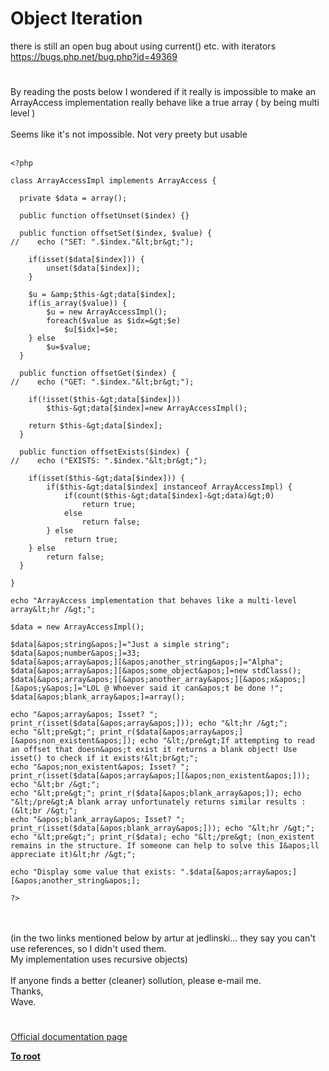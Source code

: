 # Object Iteration



there is still an open bug about using current() etc. with iterators<br>https://bugs.php.net/bug.php?id=49369  

#

By reading the posts below I wondered if it really is impossible to make an ArrayAccess implementation really behave like a true array ( by being multi level )<br><br>Seems like it&apos;s not impossible. Not very preety but usable<br><br>

```
<?php

class ArrayAccessImpl implements ArrayAccess {

  private $data = array();

  public function offsetUnset($index) {}

  public function offsetSet($index, $value) {
//    echo ("SET: ".$index."&lt;br&gt;");
    
    if(isset($data[$index])) {
        unset($data[$index]);
    }
    
    $u = &amp;$this-&gt;data[$index];
    if(is_array($value)) {
        $u = new ArrayAccessImpl();
        foreach($value as $idx=&gt;$e)
            $u[$idx]=$e;
    } else
        $u=$value;
  }

  public function offsetGet($index) {
//    echo ("GET: ".$index."&lt;br&gt;");

    if(!isset($this-&gt;data[$index]))
        $this-&gt;data[$index]=new ArrayAccessImpl();
    
    return $this-&gt;data[$index];
  }

  public function offsetExists($index) {
//    echo ("EXISTS: ".$index."&lt;br&gt;");
    
    if(isset($this-&gt;data[$index])) {
        if($this-&gt;data[$index] instanceof ArrayAccessImpl) {
            if(count($this-&gt;data[$index]-&gt;data)&gt;0)
                return true;
            else
                return false;
        } else
            return true;
    } else
        return false;
  }

}

echo "ArrayAccess implementation that behaves like a multi-level array&lt;hr /&gt;";

$data = new ArrayAccessImpl();

$data[&apos;string&apos;]="Just a simple string";
$data[&apos;number&apos;]=33;
$data[&apos;array&apos;][&apos;another_string&apos;]="Alpha";
$data[&apos;array&apos;][&apos;some_object&apos;]=new stdClass();
$data[&apos;array&apos;][&apos;another_array&apos;][&apos;x&apos;][&apos;y&apos;]="LOL @ Whoever said it can&apos;t be done !";
$data[&apos;blank_array&apos;]=array();

echo "&apos;array&apos; Isset? "; print_r(isset($data[&apos;array&apos;])); echo "&lt;hr /&gt;";
echo "&lt;pre&gt;"; print_r($data[&apos;array&apos;][&apos;non_existent&apos;]); echo "&lt;/pre&gt;If attempting to read an offset that doesn&apos;t exist it returns a blank object! Use isset() to check if it exists!&lt;br&gt;";
echo "&apos;non_existent&apos; Isset? "; print_r(isset($data[&apos;array&apos;][&apos;non_existent&apos;])); echo "&lt;br /&gt;";
echo "&lt;pre&gt;"; print_r($data[&apos;blank_array&apos;]); echo "&lt;/pre&gt;A blank array unfortunately returns similar results :(&lt;br /&gt;";
echo "&apos;blank_array&apos; Isset? "; print_r(isset($data[&apos;blank_array&apos;])); echo "&lt;hr /&gt;";
echo "&lt;pre&gt;"; print_r($data); echo "&lt;/pre&gt; (non_existent remains in the structure. If someone can help to solve this I&apos;ll appreciate it)&lt;hr /&gt;";

echo "Display some value that exists: ".$data[&apos;array&apos;][&apos;another_string&apos;];

?>
```
<br><br>(in the two links mentioned below by artur at jedlinski... they say you can&apos;t use references, so I didn&apos;t used them.<br>My implementation uses recursive objects)<br><br>If anyone finds a better (cleaner) sollution, please e-mail me.<br>Thanks,<br>Wave.  

#

[Official documentation page](https://www.php.net/manual/en/language.oop5.iterations.php)

**[To root](/README.md)**